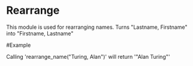 Rearrange
=========

This module is used for rearranging names.
Turns "Lastname, Firstname" into "Firstname, Lastname"

#Example

Calling 'rearrange_name("Turing, Alan")' will return '"Alan Turing"'
